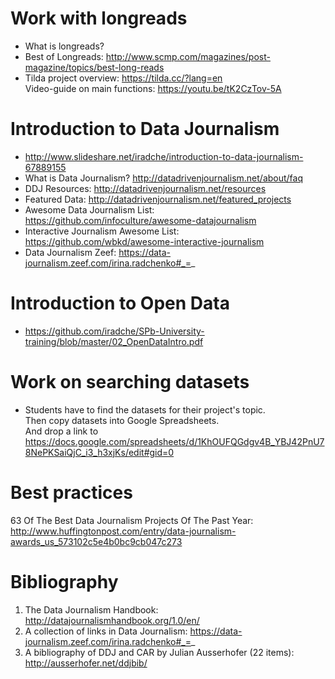 # Work with longreads   
* What is longreads?
* Best of Longreads: http://www.scmp.com/magazines/post-magazine/topics/best-long-reads
* Tilda project overview: https://tilda.cc/?lang=en    
Video-guide on main functions: https://youtu.be/tK2CzTov-5A
   

# Introduction to Data Journalism     
* http://www.slideshare.net/iradche/introduction-to-data-journalism-67889155
* What is Data Journalism? http://datadrivenjournalism.net/about/faq
* DDJ Resources: http://datadrivenjournalism.net/resources
* Featured Data: http://datadrivenjournalism.net/featured_projects
* Awesome Data Journalism List: https://github.com/infoculture/awesome-datajournalism
* Interactive Journalism Awesome List: https://github.com/wbkd/awesome-interactive-journalism
* Data Journalism Zeef: https://data-journalism.zeef.com/irina.radchenko#_=_

# Introduction to Open Data    
* https://github.com/iradche/SPb-University-training/blob/master/02_OpenDataIntro.pdf


# Work on searching datasets     
* Students have to find the datasets for their project's topic.     
Then copy datasets into Google Spreadsheets.   
And drop a link to https://docs.google.com/spreadsheets/d/1KhOUFQGdgv4B_YBJ42PnU78NePKSaiQjC_i3_h3xjKs/edit#gid=0        

# Best practices    
63 Of The Best Data Journalism Projects Of The Past Year: http://www.huffingtonpost.com/entry/data-journalism-awards_us_573102c5e4b0bc9cb047c273    


# Bibliography

1. The Data Journalism Handbook: http://datajournalismhandbook.org/1.0/en/    
2. A collection of links in Data Journalism: https://data-journalism.zeef.com/irina.radchenko#_=_
3. A bibliography of DDJ and CAR by Julian Ausserhofer (22 items): http://ausserhofer.net/ddjbib/
